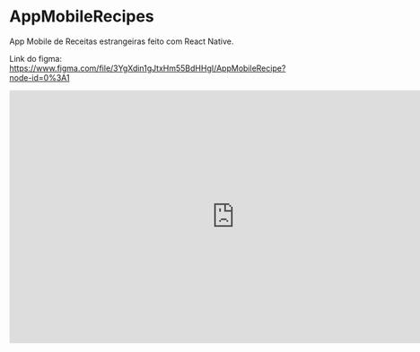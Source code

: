 # AppMobileRecipes
App Mobile de Receitas estrangeiras feito com React Native.

Link do figma: https://www.figma.com/file/3YgXdin1gJtxHm55BdHHgI/AppMobileRecipe?node-id=0%3A1

<iframe style="border: 1px solid rgba(0, 0, 0, 0.1);" width="800" height="450" src="https://www.figma.com/embed?embed_host=share&url=https%3A%2F%2Fwww.figma.com%2Fproto%2F3YgXdin1gJtxHm55BdHHgI%2FAppMobileRecipe%3Fnode-id%3D2%253A0%26scaling%3Dscale-down%26page-id%3D0%253A1" allowfullscreen></iframe>
